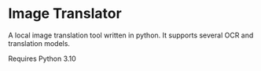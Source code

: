# Image Translator

A local image translation tool written in python. It supports several OCR and translation models.

Requires Python 3.10
